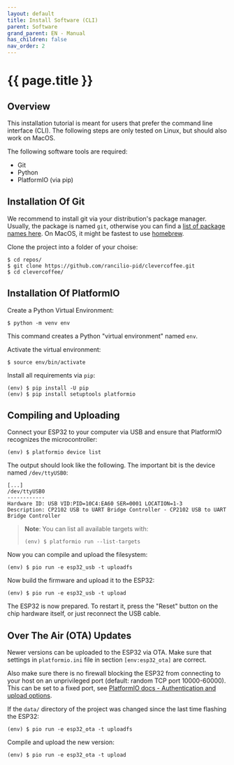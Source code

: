 ```yaml
---
layout: default
title: Install Software (CLI)
parent: Software
grand_parent: EN - Manual
has_children: false
nav_order: 2
---
```



# {{ page.title }}


## Overview

This installation tutorial is meant for users that prefer the command line interface (CLI).
The following steps are only tested on Linux, but should also work on MacOS.

The following software tools are required:
* Git
* Python
* PlatformIO (via pip)


## Installation Of Git

We recommend to install git via your distribution's package manager. Usually, the package is named `git`, otherwise you can find a [list of package names here](https://pkgs.org/download/git). On MacOS, it might be fastest to use [homebrew](https://brew.sh).

Clone the project into a folder of your choise:

```
$ cd repos/
$ git clone https://github.com/rancilio-pid/clevercoffee.git
$ cd clevercoffee/
```


## Installation Of PlatformIO

Create a Python Virtual Environment:

```
$ python -m venv env
```

This command creates a Python "virtual environment" named `env`.

Activate the virtual environment:

```
$ source env/bin/activate
```

Install all requirements via `pip`:

```
(env) $ pip install -U pip
(env) $ pip install setuptools platformio
```


## Compiling and Uploading

Connect your ESP32 to your computer via USB and ensure that PlatformIO recognizes the microcontroller:

```
(env) $ platformio device list
```

The output should look like the following. The important bit is the device named `/dev/ttyUSB0`:

```
[...]
/dev/ttyUSB0
------------
Hardware ID: USB VID:PID=10C4:EA60 SER=0001 LOCATION=1-3
Description: CP2102 USB to UART Bridge Controller - CP2102 USB to UART Bridge Controller
```

> **Note**: You can list all available targets with:
> ```
> (env) $ platformio run --list-targets
> ```

Now you can compile and upload the filesystem:

```
(env) $ pio run -e esp32_usb -t uploadfs
```

Now build the firmware and upload it to the ESP32:

```
(env) $ pio run -e esp32_usb -t upload
```

The ESP32 is now prepared. To restart it, press the "Reset" button on the chip hardware itself, or just reconnect the USB cable.

## Over The Air (OTA) Updates

Newer versions can be uploaded to the ESP32 via OTA. Make sure that settings in `platformio.ini` file in section `[env:esp32_ota]` are correct.

Also make sure there is no firewall blocking the ESP32 from connecting to your host on an unprivileged port (default: random TCP port 10000-60000). This can be set to a fixed port, see [PlatformIO docs - Authentication and upload options](https://docs.platformio.org/en/latest/platforms/espressif32.html#authentication-and-upload-options).

If the `data/` directory of the project was changed since the last time flashing the ESP32:

```
(env) $ pio run -e esp32_ota -t uploadfs
```

Compile and upload the new version:

```
(env) $ pio run -e esp32_ota -t upload
```
